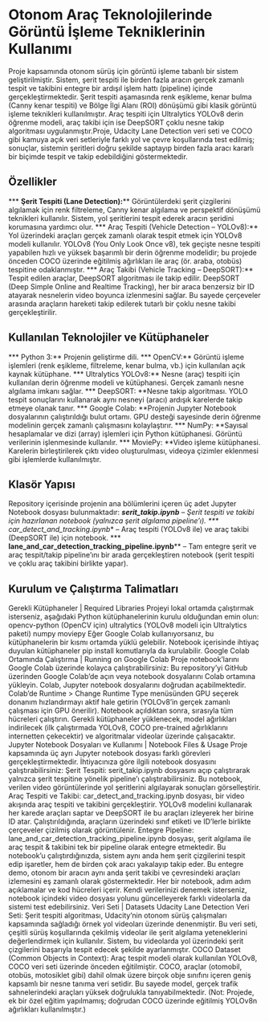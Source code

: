 # Otonom Araç Teknolojilerinde Görüntü İşleme Tekniklerinin Kullanımı

Proje kapsamında otonom sürüş için görüntü işleme tabanlı bir sistem geliştirilmiştir. Sistem, şerit tespiti ile birden fazla aracın gerçek zamanlı tespit ve takibini entegre bir ardışıl işlem hattı (pipeline) içinde gerçekleştirmektedir. Şerit tespiti aşamasında renk eşikleme, kenar bulma (Canny kenar tespiti) ve Bölge İlgi Alanı (ROI) dönüşümü gibi klasik görüntü işleme teknikleri kullanılmıştır. Araç tespiti için Ultralytics YOLOv8 derin öğrenme modeli, araç takibi için ise DeepSORT çoklu nesne takip algoritması uygulanmıştır.Proje, Udacity Lane Detection veri seti ve COCO gibi kamuya açık veri setleriyle farklı yol ve çevre koşullarında test edilmiş; sonuçlar, sistemin şeritleri doğru şekilde saptayıp birden fazla aracı kararlı bir biçimde tespit ve takip edebildiğini göstermektedir.

## Özellikler
*** **Şerit Tespiti (Lane Detection):**** Görüntülerdeki şerit çizgilerini algılamak için renk filtreleme, Canny kenar algılama ve perspektif dönüşümü teknikleri kullanılır. Sistem, yol şeritlerini tespit ederek aracın şeridini korumasına yardımcı olur.
*** Araç Tespiti (Vehicle Detection – YOLOv8):** Yol üzerindeki araçları gerçek zamanlı olarak tespit etmek için YOLOv8 modeli kullanılır. YOLOv8 (You Only Look Once v8), tek geçişte nesne tespiti yapabilen hızlı ve yüksek başarımlı bir derin öğrenme modelidir; bu projede önceden COCO üzerinde eğitilmiş ağırlıkları ile araç (ör. araba, otobüs) tespitine odaklanmıştır.
*** Araç Takibi (Vehicle Tracking – DeepSORT):** Tespit edilen araçlar, DeepSORT algoritması ile takip edilir. DeepSORT (Deep Simple Online and Realtime Tracking), her bir araca benzersiz bir ID atayarak nesnelerin video boyunca izlenmesini sağlar. Bu sayede çerçeveler arasında araçların hareketi takip edilerek tutarlı bir çoklu nesne takibi gerçekleştirilir.

## Kullanılan Teknolojiler ve Kütüphaneler
*** Python 3:** Projenin geliştirme dili.
*** OpenCV:** Görüntü işleme işlemleri (renk eşikleme, filtreleme, kenar bulma, vb.) için kullanılan açık kaynak kütüphane.
*** Ultralytics YOLOv8:** Nesne (araç) tespiti için kullanılan derin öğrenme modeli ve kütüphanesi. Gerçek zamanlı nesne algılama imkanı sağlar.
*** DeepSORT: **Nesne takip algoritması. YOLO tespit sonuçlarını kullanarak aynı nesneyi (aracı) ardışık karelerde takip etmeye olanak tanır.
*** Google Colab: **Projenin Jupyter Notebook dosyalarının çalıştırıldığı bulut ortamı. GPU desteği sayesinde derin öğrenme modelinin gerçek zamanlı çalışmasını kolaylaştırır.
*** NumPy: **Sayısal hesaplamalar ve dizi (array) işlemleri için Python kütüphanesi. Görüntü verilerinin işlenmesinde kullanılır.
*** MoviePy: **Video işleme kütüphanesi. Karelerin birleştirilerek çıktı video oluşturulması, videoya çizimler eklenmesi gibi işlemlerde kullanılmıştır.

## Klasör Yapısı 
Repository içerisinde projenin ana bölümlerini içeren üç adet Jupyter Notebook dosyası bulunmaktadır:
***serit_takip.ipynb** – Şerit tespiti ve takibi için hazırlanan notebook (yalnızca şerit algılama pipeline’ı).
*** car_detect_and_tracking.ipynb** – Araç tespiti (YOLOv8 ile) ve araç takibi (DeepSORT ile) için notebook.
*** **lane_and_car_detection_tracking_pipeline.ipynb**** – Tam entegre şerit ve araç tespit/takip pipeline’ını bir arada gerçekleştiren notebook (şerit tespiti ve çoklu araç takibini birlikte yapar).

## Kurulum ve Çalıştırma Talimatları 
Gerekli Kütüphaneler | Required Libraries
Projeyi lokal ortamda çalıştırmak isterseniz, aşağıdaki Python kütüphanelerinin kurulu olduğundan emin olun:
opencv-python (OpenCV için)
ultralytics (YOLOv8 modeli için Ultralytics paketi)
numpy
moviepy
Eğer Google Colab kullanıyorsanız, bu kütüphanelerin bir kısmı ortamda yüklü gelebilir. Notebook içerisinde ihtiyaç duyulan kütüphaneler pip install komutlarıyla da kurulabilir.
Google Colab Ortamında Çalıştırma | Running on Google Colab
Proje notebook’larını Google Colab üzerinde kolayca çalıştırabilirsiniz:
Bu repository’yi GitHub üzerinden Google Colab’de açın veya notebook dosyalarını Colab ortamına yükleyin. Colab, Jupyter notebook dosyalarını doğrudan açabilmektedir.
Colab’de Runtime > Change Runtime Type menüsünden GPU seçerek donanım hızlandırmayı aktif hale getirin (YOLOv8’in gerçek zamanlı çalışması için GPU önerilir).
Notebook açıldıktan sonra, sırasıyla tüm hücreleri çalıştırın. Gerekli kütüphaneler yüklenecek, model ağırlıkları indirilecek (ilk çalıştırmada YOLOv8, COCO pre-trained ağırlıklarını internetten çekecektir) ve algoritmalar videolar üzerinde çalışacaktır.
Jupyter Notebook Dosyaları ve Kullanımı | Notebook Files & Usage
Proje kapsamında üç ayrı Jupyter notebook dosyası farklı görevleri gerçekleştirmektedir. İhtiyacınıza göre ilgili notebook dosyasını çalıştırabilirsiniz:
Şerit Tespiti: serit_takip.ipynb dosyasını açıp çalıştırarak yalnızca şerit tespitine yönelik pipeline’ı çalıştırabilirsiniz. Bu notebook, verilen video görüntülerinde yol şeritlerini algılayarak sonuçları görselleştirir.
Araç Tespiti ve Takibi: car_detect_and_tracking.ipynb dosyası, bir video akışında araç tespiti ve takibini gerçekleştirir. YOLOv8 modelini kullanarak her karede araçları saptar ve DeepSORT ile bu araçları izleyerek her birine ID atar. Çalıştırıldığında, araçların üzerindeki sınıf etiketi ve ID’lerle birlikte çerçeveler çizilmiş olarak görüntülenir.
Entegre Pipeline: lane_and_car_detection_tracking_pipeline.ipynb dosyası, şerit algılama ile araç tespit & takibini tek bir pipeline olarak entegre etmektedir. Bu notebook’u çalıştırdığınızda, sistem aynı anda hem şerit çizgilerini tespit edip işaretler, hem de birden çok aracı yakalayıp takip eder. Bu entegre demo, otonom bir aracın aynı anda şerit takibi ve çevresindeki araçları izlemesini eş zamanlı olarak göstermektedir.
Her bir notebook, adım adım açıklamalar ve kod hücreleri içerir. Kendi verilerinizi denemek isterseniz, notebook içindeki video dosyası yolunu güncelleyerek farklı videolarla da sistemi test edebilirsiniz.
Veri Seti | Datasets
Udacity Lane Detection Veri Seti: Şerit tespiti algoritması, Udacity’nin otonom sürüş çalışmaları kapsamında sağladığı örnek yol videoları üzerinde denenmiştir. Bu veri seti, çeşitli sürüş koşullarında çekilmiş videolar ile şerit algılama yeteneklerini değerlendirmek için kullanılır. Sistem, bu videolarda yol üzerindeki şerit çizgilerini başarıyla tespit edecek şekilde ayarlanmıştır.
COCO Dataset (Common Objects in Context): Araç tespit modeli olarak kullanılan YOLOv8, COCO veri seti üzerinde önceden eğitilmiştir. COCO, araçlar (otomobil, otobüs, motosiklet gibi) dahil olmak üzere birçok obje sınıfını içeren geniş kapsamlı bir nesne tanıma veri setidir. Bu sayede model, gerçek trafik sahnelerindeki araçları yüksek doğrulukla tanıyabilmektedir. (Not: Projede, ek bir özel eğitim yapılmamış; doğrudan COCO üzerinde eğitilmiş YOLOv8n ağırlıkları kullanılmıştır.)


